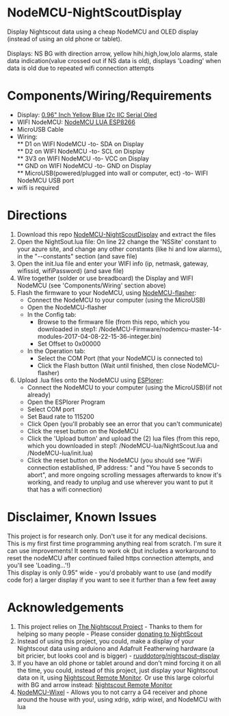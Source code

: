 # NodeMCU-NightScoutDisplay
Display Nightscout data using a cheap NodeMCU and OLED display (instead of using an old phone or tablet).<br /><br />
Displays: NS BG with direction arrow, yellow hihi,high,low,lolo alarms, stale data indication(value crossed out if NS data is old), displays 'Loading' when data is old due to repeated wifi connection attempts

# Components/Wiring/Requirements
* Display: [0.96" Inch Yellow Blue I2c IIC Serial Oled](https://www.amazon.com/Diymall-Yellow-Serial-Arduino-Display/dp/B00O2LLT30)
* WIFI NodeMCU: [NodeMCU LUA ESP8266](http://www.ebay.co.uk/itm/NodeMCU-LUA-WIFI-Internet-Development-Board-Based-on-ESP8266-/291505733201?hash=item43df187e51:g:iikAAOSwHPlWeoBr)
* MicroUSB Cable
* Wiring:<br />
** D1 on WIFI NodeMCU -to- SDA on Display<br />
** D2 on WIFI NodeMCU -to- SCL on Display<br />
** 3V3 on WIFI NodeMCU -to- VCC on Display<br />
** GND on WIFI NodeMCU -to- GND on Display<br />
** MicroUSB(powered/plugged into wall or computer, ect) -to- WIFI NodeMCU USB port<br />
* wifi is required<br />

# Directions
1. Download this repo [NodeMCU-NightScoutDisplay](https://github.com/shelsgit/NodeMCU-NightScoutDisplay) and extract the files 
2. Open the NightSout.lua file: On line 22 change the 'NSSite' constant to your azure site, and change any other constants (like hi and low alarms), in the "--constants" section (and save file)
3. Open the init.lua file and enter your WIFI info (ip, netmask, gateway, wifissid, wifiPassword) (and save file)
4. Wire together (solder or use breadboard) the Display and WIFI NodeMCU (see 'Components/Wiring' section above)
5. Flash the firmware to your NodeMCU, using [NodeMCU-flasher](https://github.com/nodemcu/nodemcu-flasher):
   * Connect the NodeMCU to your computer (using the MicroUSB)
   * Open the NodeMCU-flasher 
   * In the Config tab:
     * Browse to the firmware file (from this repo, which you downloaded in step1: /NodeMCU-Firmware/nodemcu-master-14-modules-2017-04-08-22-15-36-integer.bin)
     * Set Offset to 0x00000
   * In the Operation tab:
     * Select the COM Port (that your NodeMCU is connected to)
     * Click the Flash button (Wait until finished, then close NodeMCU-flasher)
6. Upload .lua files onto the NodeMCU using [ESPlorer](http://esp8266.ru/esplorer/):
   * Connect the NodeMCU to your computer (using the MicroUSB)(if not already)
   * Open the ESPlorer Program 
   * Select COM port
   * Set Baud rate to 115200
   * Click Open (you'll probably see an error that you can't communicate)
   * Click the reset button on the NodeMCU
   * Click the 'Upload button' and upload the (2) lua files (from this repo, which you downloaded in step1: /NodeMCU-lua/NightScout.lua and /NodeMCU-lua/init.lua)
   * Click the reset button on the NodeMCU (you should see "WiFi connection established, IP address: " and "You have 5 seconds to abort", and more ongoing scrolling messages afterwards to know it's working, and ready to unplug and use wherever you want to put it that has a wifi connection)

# Disclaimer, Known Issues
This project is for research only.  Don't use it for any medical decisions.<br />
This is my first first time programming anything real from scratch.  I'm sure it can use improvements!  It seems to work ok (but includes a workaround to reset the nodeMCU after continued failed https connection attempts, and you'll see 'Loading...'!)<br />
This display is only 0.95" wide - you'd probably want to use (and modify code for) a larger display if you want to see it further than a few feet away

# Acknowledgements
1. This project relies on [The Nightscout Project](http://www.nightscout.info/) - Thanks to them for helping so many people - Please consider [donating to NightScout](http://www.nightscoutfoundation.org/donate/)<br />
2. Instead of using this project, you could, make a display of your Nightscout data using arduiono and Adafruit Featherwing hardware (a bit pricier, but looks cool and is bigger) - [ruuddotorg/nightscout-display](https://github.com/ruuddotorg/nightscout-display)<br />
3. If you have an old phone or tablet around and don't mind forcing it on all the time, you could, instead of this project, just display your Nightscout data on it, using [Nightscout Remote Monitor](https://github.com/nightscout/cgm-remote-monitor).  Or use this large colorful with BG and arrow instead: [Nightscout Remote Monitor](https://github.com/sarahspins/cgm-remote-monitor/tree/dev/static)<br />
4. [NodeMCU-Wixel](https://github.com/MrPsi/NodeMCU-Wixel/blob/master/README.md) - Allows you to not carry a G4 receiver and phone around the house with you!, using xdrip, xdrip wixel, and NodeMCU with lua<br />
